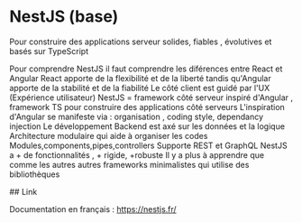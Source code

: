 # NestJS (base)

Pour construire des applications serveur solides, fiables , évolutives et basés sur TypeScript 

Pour comprendre NestJS il faut comprendre les diférences entre React et Angular 
React apporte de la flexibilité et de la liberté tandis qu'Angular apporte de la stabilité et de la fiabilité 
Le côté client est guidé par l'UX (Expérience utilisateur)
NestJS = framework côté serveur inspiré d'Angular , framework TS pour construire des applications côté serveurs 
L'inspiration d'Angular se manifeste via : organisation , coding style, dependancy injection 
Le développement Backend est axé sur les données et la logique 
Architecture modulaire qui aide à organiser les codes 
Modules,components,pipes,controllers 
Supporte REST et GraphQL 
NestJS a + de fonctionnalités , + rigide, +robuste 
Il y a plus à apprendre que comme les autres autres frameworks minimalistes qui utilise des bibliothèques 

## Link 

Documentation en français : https://nestjs.fr/
